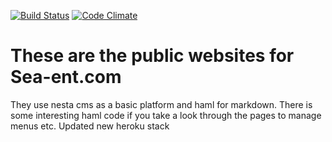 [![Build Status](https://travis-ci.org/semdinsp/sea-ent-com.png)](https://travis-ci.org/semdinsp/sea-ent-com)
[![Code Climate](https://codeclimate.com/repos/5248ff56f3ea0037cd0004b5/badges/79db7122fa3f64026409/gpa.png)](https://codeclimate.com/repos/5248ff56f3ea0037cd0004b5/feed)
# These are the public websites for Sea-ent.com
They use nesta cms as a basic platform and haml for markdown.
There is some interesting haml code if you take a look through the pages to manage menus etc.
Updated new heroku stack
